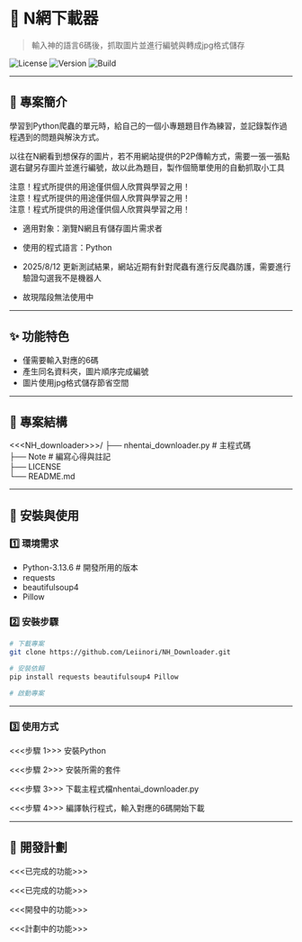 # 📌 N網下載器
> 輸入神的語言6碼後，抓取圖片並進行編號與轉成jpg格式儲存

![License](https://img.shields.io/badge/license-MIT-blue.svg)
![Version](https://img.shields.io/badge/version-1.0.0-green)
![Build](https://img.shields.io/badge/build-running-blue)

---

## 📖 專案簡介
學習到Python爬蟲的單元時，給自己的一個小專題題目作為練習，並記錄製作過程遇到的問題與解決方式。

以往在N網看到想保存的圖片，若不用網站提供的P2P傳輸方式，需要一張一張點選右鍵另存圖片並進行編號，故以此為題目，製作個簡單使用的自動抓取小工具

注意！程式所提供的用途僅供個人欣賞與學習之用！<br>
注意！程式所提供的用途僅供個人欣賞與學習之用！<br>
注意！程式所提供的用途僅供個人欣賞與學習之用！

- 適用對象：瀏覽N網且有儲存圖片需求者
- 使用的程式語言：Python

- 2025/8/12 更新測試結果，網站近期有針對爬蟲有進行反爬蟲防護，需要進行驗證勾選我不是機器人 <br>
- 故現階段無法使用中 <br>

---

## ✨ 功能特色
- 僅需要輸入對應的6碼
- 產生同名資料夾，圖片順序完成編號
- 圖片使用jpg格式儲存節省空間

---

## 📂 專案結構
<<<NH_downloader>>>/
├── nhentai_downloader.py # 主程式碼 <br>
├── Note # 編寫心得與註記 <br>
├── LICENSE <br>
└── README.md <br>

---

## 🚀 安裝與使用

### 1️⃣ 環境需求
- Python-3.13.6 # 開發所用的版本 <br>
- requests <br>
- beautifulsoup4 <br>
- Pillow <br>

### 2️⃣ 安裝步驟
```bash
# 下載專案
git clone https://github.com/Leiinori/NH_Downloader.git

# 安裝依賴
pip install requests beautifulsoup4 Pillow

# 啟動專案

```

---

### 3️⃣ 使用方式
<<<步驟 1>>>
安裝Python

<<<步驟 2>>>
安裝所需的套件

<<<步驟 3>>>
下載主程式檔nhentai_downloader.py

<<<步驟 4>>>
編譯執行程式，輸入對應的6碼開始下載

---

## 📌 開發計劃
 <<<已完成的功能>>>

 <<<已完成的功能>>>

 <<<開發中的功能>>>

 <<<計劃中的功能>>>
